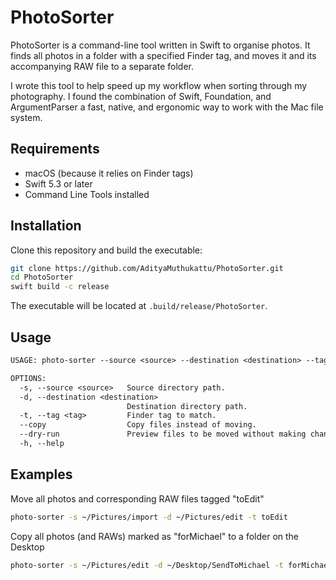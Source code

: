 # PhotoSorter
PhotoSorter is a  command-line tool written in Swift to organise photos. It finds all photos in a folder with a specified Finder tag, and moves it and its accompanying RAW file to a separate folder. 

I wrote this tool to help speed up my workflow when sorting through my photography. I found the combination of Swift, Foundation, and ArgumentParser a fast, native, and ergonomic way to work with the Mac file system.

## Requirements

- macOS (because it relies on Finder tags)
- Swift 5.3 or later
- Command Line Tools installed

## Installation

Clone this repository and build the executable:

```bash
git clone https://github.com/AdityaMuthukattu/PhotoSorter.git
cd PhotoSorter
swift build -c release
```

The executable will be located at `.build/release/PhotoSorter`.

## Usage

```txt
USAGE: photo-sorter --source <source> --destination <destination> --tag <tag> [--copy] [--dry-run]

OPTIONS:
  -s, --source <source>   Source directory path.
  -d, --destination <destination>
                          Destination directory path.
  -t, --tag <tag>         Finder tag to match.
  --copy                  Copy files instead of moving.
  --dry-run               Preview files to be moved without making changes.
  -h, --help
```
## Examples

Move all photos and corresponding RAW files tagged "toEdit"

```bash
photo-sorter -s ~/Pictures/import -d ~/Pictures/edit -t toEdit
```

Copy all photos (and RAWs) marked as "forMichael" to a folder on the Desktop

```bash
photo-sorter -s ~/Pictures/edit -d ~/Desktop/SendToMichael -t forMichael --copy
```
